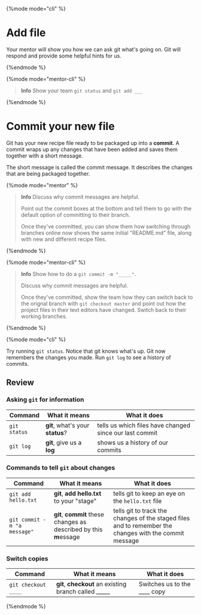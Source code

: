 {%mode mode="cli" %}
# Add file

Your mentor will show you how we can ask git what's going on.  Git will respond and provide some helpful hints for us.

{%endmode %}

{%mode mode="mentor-cli" %}
> **Info** Show your team `git status` and `git add ___`

{%endmode %}


# Commit your new file

Git has your new recipe file ready to be packaged up into a **commit**. A commit wraps up any changes that have been added and saves them together with a short message. 

The short message is called the commit message. It describes the changes that are being packaged together.

{%mode mode="mentor" %}
> **Info** Discuss why commit messages are helpful.
>
> Point out the commit boxes at the bottom and tell them to go with the default option of committing to their branch.
>
> Once they've committed, you can show them how switching through branches online now shows the same initial "README.md" file, along with new and different recipe files.

{%endmode %}

{%mode mode="mentor-cli" %}
> **Info** Show how to do a `git commit -m "_____"`.
>
> Discuss why commit messages are helpful.
>
> Once they've committed, show the team how they can switch back to the orignal branch with `git checkout master` and point out how the project files in their text editors have changed.  Switch back to their working branches.

{%endmode %}

{%mode mode="cli" %}

Try running `git status`.  Notice that git knows what's up.  Git now remembers the changes you made.  Run `git log` to see a history of commits.

## Review

### Asking `git` for information

| Command     | What it means | What it does |
| ----------- | ------------- | ------------ |
| `git status`  | **git**, what's your **status**?  | tells us which files have changed since our last commit |
| `git log` | **git**, give us a **log** | shows us a history of our commits |

### Commands to tell `git` about changes

| Command     | What it means | What it does |
| ----------- | ------------- | ------------ |
| `git add hello.txt` | **git**, **add hello.txt** to your "stage" | tells git to keep an eye on the `hello.txt` file |
| `git commit -m "a message"` | **git**, **commit** these changes as described by this **m**essage | tells git to track the changes of the staged files and to remember the changes with the commit message |

### Switch copies

| Command     | What it means | What it does |
| ----------- | ------------- | ------------ |
| `git checkout ____` | **git**, **checkout** an existing branch called _____ | Switches us to the ____ copy |

{%endmode %}

